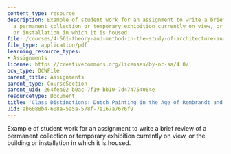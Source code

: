 ```yaml
---
content_type: resource
description: Example of student work for an assignment to write a brief review of
  a permanent collection or temporary exhibition currently on view, or the building
  or installation in which it is housed.
file: /courses/4-661-theory-and-method-in-the-study-of-architecture-and-art-fall-2015/ab6088b4608a5a5a578f7e167a7676f9_MIT4_661F15_Distinction.pdf
file_type: application/pdf
learning_resource_types:
- Assignments
license: https://creativecommons.org/licenses/by-nc-sa/4.0/
ocw_type: OCWFile
parent_title: Assignments
parent_type: CourseSection
parent_uid: 264fea02-b0ac-7f19-bb10-7d474754064e
resourcetype: Document
title: 'Class Distinctions: Dutch Painting in the Age of Rembrandt and Vermeer'
uid: ab6088b4-608a-5a5a-578f-7e167a7676f9
---
```

Example of student work for an assignment to write a brief review of a permanent collection or temporary exhibition currently on view, or the building or installation in which it is housed.